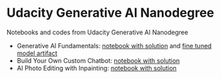 # Udacity Generative AI Nanodegree
Notebooks and codes from Udacity Generative AI Nanodegree

- Generative AI Fundamentals: [notebook with solution](./lightweight-fine-tuning-foundation-model/gpt2_finetuning_using_lora.ipynb) and [fine tuned model artifact](lightweight-fine-tuning-foundation-model/gpt2-lora-pii-classification)
- Build Your Own Custom Chatbot: [notebook with solution](./custom-chatbot/custom_chatbot.ipynb)
- AI Photo Editing with Inpainting: [notebook with solution](./ai-photo-editing-with-inpainting/starter.ipynb)
